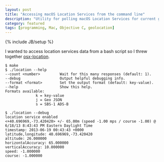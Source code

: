 ```yaml
---
layout: post
title: "Accessing macOS Location Services from the command line"
description: "Utility for polling macOS Location Services for current geographic coordinates."
category: featured
tags: [programming, Mac, Objective C, geolocation]
---
```

{% include JB/setup %}

I wanted to access location services data from a bash script so I threw together [osx-location](https://github.com/WIZARDISHUNGRY/osx-location).
```
$ make
$ ./location --help
--count <number>         Wait for this many responses (default: 1).
--debug                  Output helpful debugging info.
--format <format>        Set the output format (default: key-value).
--help                   Show this help.
Formats available:
              k = key-value
              j = Geo JSON
              s = SBS-1 ADS-B

$ ./location --debug
location service enabled
<+40.696969,-73.420420> +/- 65.00m (speed -1.00 mps / course -1.00) @ 6/18/13 8:43:43 PM Eastern Daylight Time
timestamp: 2013-06-19 00:43:43 +0000
latitude,longitude: 40.696969,-73.420420
altitude: 26.000000
horizontalAccuracy: 65.000000
verticalAccuracy: 10.000000
speed: -1.000000
course: -1.000000
```
